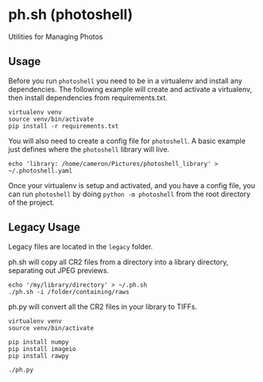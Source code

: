 # ph.sh (photoshell)

Utilities for Managing Photos

## Usage

Before you run `photoshell` you need to be in a virtualenv and install any
dependencies. The following example will create and activate a virtualenv,
then install dependencies from requirements.txt.

```
virtualenv venv
source venv/bin/activate
pip install -r requirements.txt
```

You will also need to create a config file for `photoshell`. A basic example
just defines where the `photoshell` library will live.

```
echo 'library: /home/cameron/Pictures/photoshell_library' > ~/.photoshell.yaml
```

Once your virtualenv is setup and activated, and you have a config file, you
can run `photoshell` by doing `python -m photoshell` from the root directory
of the project.

## Legacy Usage

Legacy files are located in the `legacy` folder.

ph.sh will copy all CR2 files from a directory into a library directory,
separating out JPEG previews.

```
echo '/my/library/directory' > ~/.ph.sh
./ph.sh -i /folder/containing/raws
```

ph.py will convert all the CR2 files in your library to TIFFs.

```
virtualenv venv
source venv/bin/activate

pip install numpy
pip install imageio
pip install rawpy

./ph.py
```
